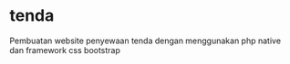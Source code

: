 # tenda
Pembuatan website penyewaan tenda dengan menggunakan php native dan framework css bootstrap
